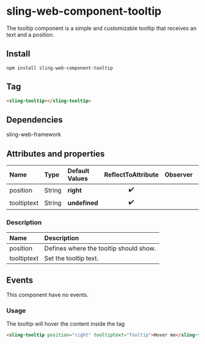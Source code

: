 # sling-web-component-tooltip

The tooltip component is a simple and customizable tooltip that receives an text and a position.

 
## Install      
```
npm install sling-web-component-tooltip
```
  
## Tag

```HTML
<sling-tooltip></sling-tooltip>
```    

## Dependencies        
    
  sling-web-framework     
    
## Attributes and properties

|Name|Type|Default Values|ReflectToAttribute|Observer|callSdk|
|:--|:--|:--|:--:|:--|:--:|
|position|String|**right**|:heavy_check_mark:|
|tooltiptext|String|**undefined**|:heavy_check_mark:|

### Description

|Name|Description|
|:---|:---|
|position |Defines where the tooltip should show.|
|tooltiptext|Set the tooltip text.|

## Events

This component have no events.

### Usage

The tooltip will hover the content inside the tag

```HTML
<sling-tooltip position="right" tooltiptext="Tooltip">Hover me</sling-tooltip>
```
